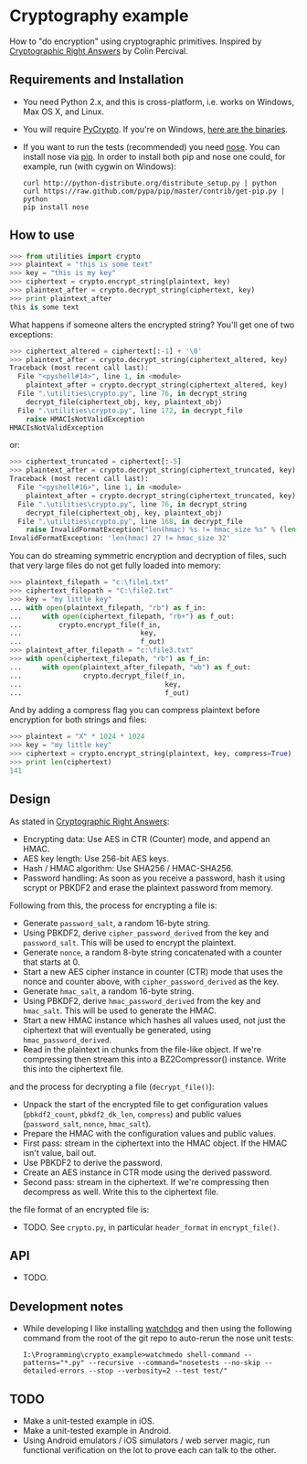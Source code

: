 Cryptography example
==============================

How to "do encryption" using cryptographic primitives. Inspired by [Cryptographic Right Answers](http://www.daemonology.net/blog/2009-06-11-cryptographic-right-answers.html) by Colin Percival.

Requirements and Installation
-----------------------------

-   You need Python 2.x, and this is cross-platform, i.e. works on Windows, Max OS X, and Linux.
-   You will require [PyCrypto](https://www.dlitz.net/software/pycrypto/). If you're on Windows, [here are the binaries](http://www.voidspace.org.uk/python/modules.shtml).
-   If you want to run the tests (recommended) you need [nose](http://readthedocs.org/docs/nose/en/latest/). You can install nose via [pip](http://www.pip-installer.org/en/latest/index.html).  In order to install both pip and nose one could, for example, run (with cygwin on Windows):

        curl http://python-distribute.org/distribute_setup.py | python
        curl https://raw.github.com/pypa/pip/master/contrib/get-pip.py | python
        pip install nose

How to use
----------

```py
>>> from utilities import crypto
>>> plaintext = "this is some text"
>>> key = "this is my key"
>>> ciphertext = crypto.encrypt_string(plaintext, key)
>>> plaintext_after = crypto.decrypt_string(ciphertext, key)
>>> print plaintext_after
this is some text
```

What happens if someone alters the encrypted string? You'll get one of two exceptions:

```py
>>> ciphertext_altered = ciphertext[:-1] + '\0'
>>> plaintext_after = crypto.decrypt_string(ciphertext_altered, key)
Traceback (most recent call last):
  File "<pyshell#14>", line 1, in <module>
    plaintext_after = crypto.decrypt_string(ciphertext_altered, key)
  File ".\utilities\crypto.py", line 76, in decrypt_string
    decrypt_file(ciphertext_obj, key, plaintext_obj)
  File ".\utilities\crypto.py", line 172, in decrypt_file
    raise HMACIsNotValidException
HMACIsNotValidException
```

or:

```py
>>> ciphertext_truncated = ciphertext[:-5]
>>> plaintext_after = crypto.decrypt_string(ciphertext_truncated, key)
Traceback (most recent call last):
  File "<pyshell#16>", line 1, in <module>
    plaintext_after = crypto.decrypt_string(ciphertext_truncated, key)
  File ".\utilities\crypto.py", line 76, in decrypt_string
    decrypt_file(ciphertext_obj, key, plaintext_obj)
  File ".\utilities\crypto.py", line 168, in decrypt_file
    raise InvalidFormatException("len(hmac) %s != hmac_size %s" % (len(hmac), hmac_size))
InvalidFormatException: 'len(hmac) 27 != hmac_size 32'
```

You can do streaming symmetric encryption and decryption of files, such that very large files do not get fully loaded into memory:

```py
>>> plaintext_filepath = "c:\file1.txt"
>>> ciphertext_filepath = "C:\file2.txt"
>>> key = "my little key"
... with open(plaintext_filepath, "rb") as f_in:
...     with open(ciphertext_filepath, "rb+") as f_out:
...         crypto.encrypt_file(f_in,
...                             key,
...                             f_out)
>>> plaintext_after_filepath = "c:\file3.txt"
>>> with open(ciphertext_filepath, "rb") as f_in:
...     with open(plaintext_after_filepath, "wb") as f_out:
...               crypto.decrypt_file(f_in,
...                                   key,
...                                   f_out)
```

And by adding a compress flag you can compress plaintext before encryption for both strings and files:

```py
>>> plaintext = "X" * 1024 * 1024
>>> key = "my little key"
>>> ciphertext = crypto.encrypt_string(plaintext, key, compress=True)
>>> print len(ciphertext)
141
```

Design
------

As stated in [Cryptographic Right Answers](http://www.daemonology.net/blog/2009-06-11-cryptographic-right-answers.html):

-   Encrypting data: Use AES in CTR (Counter) mode, and append an HMAC.
-   AES key length: Use 256-bit AES keys.
-   Hash / HMAC algorithm: Use SHA256 / HMAC-SHA256.
-   Password handling: As soon as you receive a password, hash it using scrypt or PBKDF2 and erase the plaintext password from memory.

Following from this, the process for encrypting a file is:

-   Generate `password_salt`, a random 16-byte string.
-   Using PBKDF2, derive `cipher_password_derived` from the key and `password_salt`. This will be used to encrypt the plaintext.
-   Generate `nonce`, a random 8-byte string concatenated with a counter that starts at 0.
-   Start a new AES cipher instance in counter (CTR) mode that uses the nonce and counter above, with `cipher_password_derived` as the key.
-   Generate `hmac_salt`, a random 16-byte string.
-   Using PBKDF2, derive `hmac_password_derived` from the key and `hmac_salt`. This will be used to generate the HMAC.
-   Start a new HMAC instance which hashes all values used, not just the ciphertext that will eventually be generated, using `hmac_password_derived`.
-   Read in the plaintext in chunks from the file-like object. If we're compressing then stream this into a BZ2Compressor() instance. Write this into the ciphertext file.

and the process for decrypting a file (`decrypt_file()`):

-   Unpack the start of the encrypted file to get configuration values (`pbkdf2_count`, `pbkdf2_dk_len`, `compress`) and public values (`password_salt`, `nonce`, `hmac_salt`).
-   Prepare the HMAC with the configuration values and public values.
-   First pass: stream in the ciphertext into the HMAC object. If the HMAC isn't value, bail out.
-   Use PBKDF2 to derive the password.
-   Create an AES instance in CTR mode using the derived password.
-   Second pass: stream in the ciphertext. If we're compressing then decompress as well. Write this to the ciphertext file.

the file format of an encrypted file is:

-   TODO. See `crypto.py`, in particular `header_format` in `encrypt_file()`.

API
---

-   TODO.

Development notes
-----------------

-   While developing I like installing [watchdog](https://github.com/gorakhargosh/watchdog) and then using the following command from the root of the git repo to auto-rerun the nose unit tests:

        I:\Programming\crypto_example>watchmedo shell-command --patterns="*.py" --recursive --command="nosetests --no-skip --detailed-errors --stop --verbosity=2 --test test/"

TODO
----

-   Make a unit-tested example in iOS.
-   Make a unit-tested example in Android.
-   Using Android emulators / iOS simulators / web server magic, run functional verification on the lot to prove each can talk to the other.

